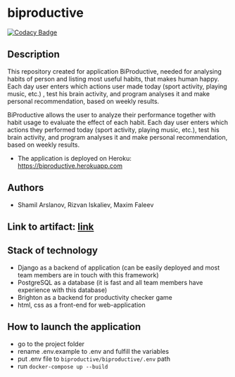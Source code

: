 # biproductive

[![Codacy Badge](https://api.codacy.com/project/badge/Grade/1b8fcfb3465a4f02ab9a2d6dc445dfed)](https://app.codacy.com/gh/rizvansky/biproductive?utm_source=github.com&utm_medium=referral&utm_content=rizvansky/biproductive&utm_campaign=Badge_Grade_Settings)

## Description

This repository created for application BiProductive, needed for analysing habits of person and listing most useful
habits, that makes human happy. Each day user enters which actions user made today (sport activity, playing music, etc.)
, test his brain activity, and program analyses it and make personal recommendation, based on weekly results.

BiProductive allows the user to analyze their performance together with habit usage to evaluate the effect of each
habit. Each day user enters which actions they performed today (sport activity, playing music, etc.), test his brain
activity, and program analyses it and make personal recommendation, based on weekly results.

- The application is deployed on Heroku: https://biproductive.herokuapp.com

## Authors

-  Shamil Arslanov, Rizvan Iskaliev, Maxim Faleev

## Link to artifact: [link](https://docs.google.com/document/d/14AMeCV4WJotkQ8lvZcl2u_bB66lMKmu4/edit?usp=sharing&ouid=109541784549585358096&rtpof=true&sd=true)

## Stack of technology

-  Django as a backend of application (can be easily deployed and most team members are in touch with this framework)
-  PostgreSQL as a database (it is fast and all team members have experience with this database)
-  Brighton as a backend for productivity checker game
-  html, css as a front-end for web-application

## How to launch the application
-  go to the project folder
-  rename .env.example to .env and fulfill the variables
-  put .env file to ```biproductive/biproductive/.env``` path
-  run ```docker-compose up --build```
